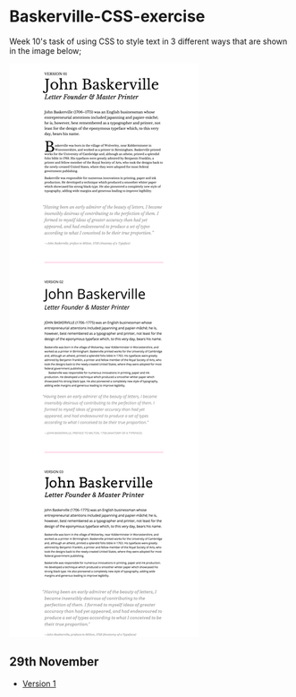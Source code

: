 # Baskerville-CSS-exercise
Week 10's task of using CSS to style text in 3 different ways that are shown in the image below;

<img src="make_this_1.png" alt="Image of example text styles"/>

29th November 
-------------
- [Version 1](https://github.com/AynsleyLongridge/Baskerville-CSS-exercise/exercise-1.html)

